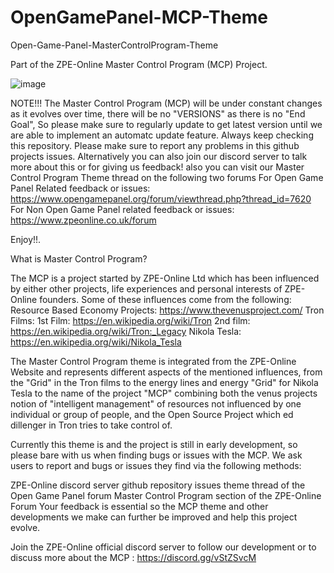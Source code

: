 # OpenGamePanel-MCP-Theme
Open-Game-Panel-MasterControlProgram-Theme

Part of the ZPE-Online Master Control Program (MCP) Project. 

![image](https://user-images.githubusercontent.com/80121347/115991244-90b43d80-a5bf-11eb-8d98-f0236e80d207.png) 

NOTE!!! The Master Control Program (MCP) will be under constant changes as it evolves over time, there will be no "VERSIONS" as there is no "End Goal", So please make sure to regularly update to get latest version until we are able to implement an automatc update feature. Always keep checking this repository. Please make sure to report any problems in this github projects issues. Alternatively you can also join our discord server to talk more about this or for giving us feedback! also you can visit our Master Control Program Theme thread on the following two forums For Open Game Panel Related feedback or issues: https://www.opengamepanel.org/forum/viewthread.php?thread_id=7620 For Non Open Game Panel related feedback or issues: https://www.zpeonline.co.uk/forum

Enjoy!!.

What is Master Control Program?

The MCP is a project started by ZPE-Online Ltd which has been influenced by either other projects, life experiences and personal interests of ZPE-Online founders. Some of these influences come from the following: Resource Based Economy Projects: https://www.thevenusproject.com/ Tron Films: 1st Film: https://en.wikipedia.org/wiki/Tron 2nd film: https://en.wikipedia.org/wiki/Tron:_Legacy Nikola Tesla: https://en.wikipedia.org/wiki/Nikola_Tesla

The Master Control Program theme is integrated from the ZPE-Online Website and represents different aspects of the mentioned influences, from the "Grid" in the Tron films to the energy lines and energy "Grid" for Nikola Tesla to the name of the project "MCP" combining both the venus projects notion of "intelligent management" of resources not influenced by one individual or group of people, and the Open Source Project which ed dillenger in Tron tries to take control of.

Currently this theme is and the project is still in early development, so please bare with us when finding bugs or issues with the MCP. We ask users to report and bugs or issues they find via the following methods:

ZPE-Online discord server
github repository issues
theme thread of the Open Game Panel forum
Master Control Program section of the ZPE-Online Forum
Your feedback is essential so the MCP theme and other developments we make can further be improved and help this project evolve.

Join the ZPE-Online official discord server to follow our development or to discuss more about the MCP : https://discord.gg/vStZSvcM


